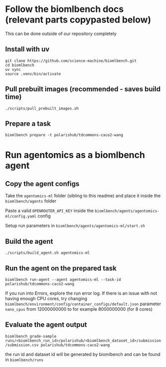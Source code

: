 # Follow the biomlbench docs (relevant parts copypasted below)
This can be done outside of our repository completely

## Install with uv
```
git clone https://github.com/science-machine/biomlbench.git
cd biomlbench
uv sync
source .venv/bin/activate
```

## Pull prebuilt images (recommended - saves build time)
`./scripts/pull_prebuilt_images.sh`

## Prepare a task
`biomlbench prepare -t polarishub/tdcommons-caco2-wang`

# Run agentomics as a biomlbench agent
## Copy the agent configs
Take the `agentomics-ml` folder (sibling to this readme) and place it inside the `biomlbench/agents` folder

Paste a valid `OPENROUTER_API_KEY` inside the `biomlbench/agents/agentomics-ml/config.yaml` config

Setup run parameters in `biomlbench/agents/agentomics-ml/start.sh`

## Build the agent
`./scripts/build_agent.sh agentomics-ml`

## Run the agent on the prepared task
`biomlbench run-agent --agent agentomics-ml --task-id polarishub/tdcommons-caco2-wang`

If you run into Errors, explore the run error log. If there is an issue with not having enough CPU cores, try changing `biomlbench/environment/config/container_configs/default.json` parameter `nano_cpus` from 12000000000 to for example 8000000000 (for 8 cores)

## Evaluate the agent output
`biomlbench grade-sample runs/<biomlbench_run_id>/polarishub/<biomlbench_dataset_id>/submission/submission.csv polarishub/tdcommons-caco2-wang`

the run id and dataset id will be generated by biomlbench and can be found in `biomlbench/runs`

